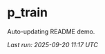 # p_train

Auto-updating README demo.

<!--START_SECTION:status-->
_Last run: 2025-09-20 11:17 UTC_
<!--END_SECTION:status-->




























































































































































































































































































































































































































































































































































































































































